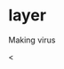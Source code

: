 # layer
Making virus
<HTML><<Title><layer></>
<H1><Facebook.com>
<H2><Facebook.com>
<H3><Facebook.com>
<H4><Facebook.com>
<H5><Facebook.com>
<H6><Facebook.com>
<H7><Facebook.com>
<H8><Facebook.com>
<H9><Facebook.com>
<H10><Facebook.com>
<H11><Facebook.com>
<H12><Facebook.com>
<H13><Facebook.com>
<H14><Facebook.com>
<H15><Facebook.com>
<Title>
<Body>
